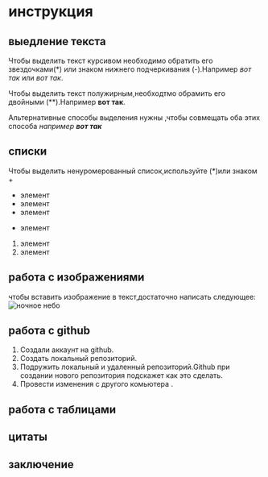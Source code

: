 # инструкция 

## выедление текста
Чтобы выделить текст курсивом необходимо обратить его звездочками(*) или знаком нижнего подчеркивания (-).Например *вот так* или _вот так_.

Чтобы выделить текст полужирным,необходтмо обрамить его двойными (**).Например **вот так**.

Альтернативные способы выделения нужны ,чтобы совмещать оба этих способа _например **вот так**_
## списки
Чтобы выделить ненуромерованный список,используйте (*)или знаком +

* элемент
* элемент
* элемент 
+ элемент
1. элемент 
2. элемент
## работа с изображениями
чтобы вставить изображение в текст,достаточно написать следующее:
![ночное небо](Sky.jpg)

## работа с github
1. Создали аккаунт на github.
2. Создать локальный репозиторий.
3. Подружить локальный и удаленный репозиторий.Github при создании нового репозитория подскажет как  это сделать.
4. Провести изменения с другого комьютера .
## работа с таблицами

## цитаты

## заключение 

